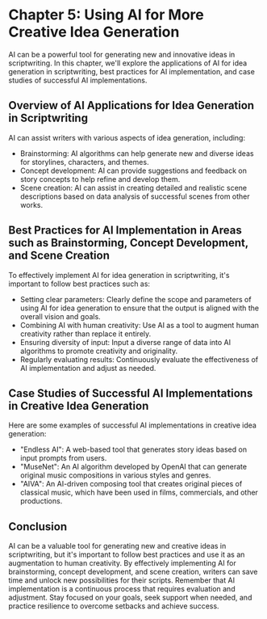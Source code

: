 Chapter 5: Using AI for More Creative Idea Generation
=====================================================

AI can be a powerful tool for generating new and innovative ideas in scriptwriting. In this chapter, we'll explore the applications of AI for idea generation in scriptwriting, best practices for AI implementation, and case studies of successful AI implementations.

Overview of AI Applications for Idea Generation in Scriptwriting
----------------------------------------------------------------

AI can assist writers with various aspects of idea generation, including:

* Brainstorming: AI algorithms can help generate new and diverse ideas for storylines, characters, and themes.
* Concept development: AI can provide suggestions and feedback on story concepts to help refine and develop them.
* Scene creation: AI can assist in creating detailed and realistic scene descriptions based on data analysis of successful scenes from other works.

Best Practices for AI Implementation in Areas such as Brainstorming, Concept Development, and Scene Creation
------------------------------------------------------------------------------------------------------------

To effectively implement AI for idea generation in scriptwriting, it's important to follow best practices such as:

* Setting clear parameters: Clearly define the scope and parameters of using AI for idea generation to ensure that the output is aligned with the overall vision and goals.
* Combining AI with human creativity: Use AI as a tool to augment human creativity rather than replace it entirely.
* Ensuring diversity of input: Input a diverse range of data into AI algorithms to promote creativity and originality.
* Regularly evaluating results: Continuously evaluate the effectiveness of AI implementation and adjust as needed.

Case Studies of Successful AI Implementations in Creative Idea Generation
-------------------------------------------------------------------------

Here are some examples of successful AI implementations in creative idea generation:

* "Endless AI": A web-based tool that generates story ideas based on input prompts from users.
* "MuseNet": An AI algorithm developed by OpenAI that can generate original music compositions in various styles and genres.
* "AIVA": An AI-driven composing tool that creates original pieces of classical music, which have been used in films, commercials, and other productions.

Conclusion
----------

AI can be a valuable tool for generating new and creative ideas in scriptwriting, but it's important to follow best practices and use it as an augmentation to human creativity. By effectively implementing AI for brainstorming, concept development, and scene creation, writers can save time and unlock new possibilities for their scripts. Remember that AI implementation is a continuous process that requires evaluation and adjustment. Stay focused on your goals, seek support when needed, and practice resilience to overcome setbacks and achieve success.

